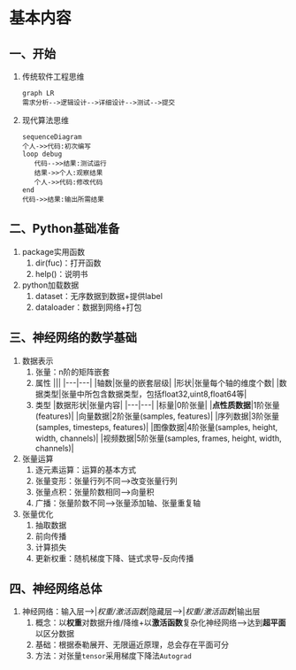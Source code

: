 # 基本内容

## 一、开始

1. 传统软件工程思维

   ```mermaid
   graph LR
   需求分析-->逻辑设计-->详细设计-->测试-->提交
   ```

2. 现代算法思维

   ```mermaid
   sequenceDiagram
   个人->>代码:初次编写
   loop debug
      代码-->>结果:测试运行
      结果->>个人:观察结果
      个人->>代码:修改代码
   end
   代码->>结果:输出所需结果
   ```

## 二、Python基础准备

1. package实用函数
   1. dir(fuc)：打开函数
   2. help()：说明书
2. python加载数据
   1. dataset：无序数据到数据+提供label
   2. dataloader：数据到网络+打包

## 三、神经网络的数学基础

1. 数据表示
   1. 张量：n阶的矩阵嵌套
   2. 属性
      |||
      |---|---|
      |轴数|张量的嵌套层级|
      |形状|张量每个轴的维度个数|
      |数据类型|张量中所包含数据类型，包括float32,uint8,float64等|
   1. 类型
      |数据形状|张量内容|
      |---|---|
      |标量|0阶张量|
      |**点性质数据**|1阶张量(features)|
      |向量数据|2阶张量(samples, features)|
      |序列数据|3阶张量(samples, timesteps, features)|
      |图像数据|4阶张量(samples, height, width, channels)|
      |视频数据|5阶张量(samples, frames, height, width, channels)|
2. 张量运算
   1. 逐元素运算：运算的基本方式
   2. 张量变形：张量行列不同-->改变张量行列
   3. 张量点积：张量阶数相同-->向量积
   4. 广播：张量阶数不同-->张量添加轴、张量重复轴
3. 张量优化
   1. 抽取数据
   2. 前向传播
   3. 计算损失
   4. 更新权重：随机梯度下降、链式求导-反向传播

## 四、神经网络总体

1. 神经网络：输入层-->|*权重/激活函数*|隐藏层-->|*权重/激活函数*|输出层
   1. 概念：以**权重**对数据升维/降维+以**激活函数**复杂化神经网络-->达到**超平面**以区分数据
   2. 基础：根据泰勒展开、无限逼近原理，总会存在平面可分
   3. 方法：对张量`tensor`采用梯度下降法`Autograd`
